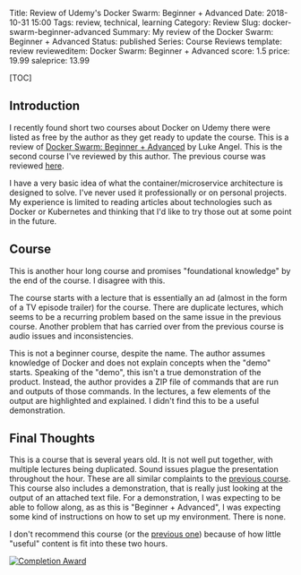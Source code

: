 Title: Review of Udemy's Docker Swarm: Beginner + Advanced
Date: 2018-10-31 15:00
Tags: review, technical, learning
Category: Review
Slug: docker-swarm-beginner-advanced
Summary: My review of the Docker Swarm: Beginner + Advanced
Status: published
Series: Course Reviews
template: review
revieweditem: Docker Swarm: Beginner + Advanced
score: 1.5
price: 19.99
saleprice: 13.99

[TOC]

## Introduction

I recently found short two courses about Docker on Udemy there were listed as free by the author as they get ready to update the course. This is a review of [Docker Swarm: Beginner + Advanced][1] by Luke Angel. This is the second course I've reviewed by this author. The previous course was reviewed [here][2].

I have a very basic idea of what the container/microservice architecture is designed to solve. I've never used it professionally or on personal projects. My experience is limited to reading articles about technologies such as Docker or Kubernetes and thinking that I'd like to try those out at some point in the future.

## Course

This is another hour long course and promises "foundational knowledge" by the end of the course. I disagree with this.

The course starts with a lecture that is essentially an ad (almost in the form of a TV episode trailer) for the course. There are duplicate lectures, which seems to be a recurring problem based on the same issue in the previous course. Another problem that has carried over from the previous course is audio issues and inconsistencies.

This is not a beginner course, despite the name. The author assumes knowledge of Docker and does not explain concepts when the "demo" starts. Speaking of the "demo", this isn't a true demonstration of the product. Instead, the author provides a ZIP file of commands that are run and outputs of those commands. In the lectures, a few elements of the output are highlighted and explained. I didn't find this to be a useful demonstration.

## Final Thoughts

This is a course that is several years old. It is not well put together, with multiple lectures being duplicated. Sound issues plague the presentation throughout the hour. These are all similar complaints to the [previous course][2]. This course also includes a demonstration, that is really just looking at the output of an attached text file. For a demonstration, I was expecting to be able to follow along, as as this is "Beginner + Advanced", I was expecting some kind of instructions on how to set up my environment. There is none.

I don't recommend this course (or the [previous one][2]) because of how little "useful" content is fit into these two hours.

[![Completion Award][3]][4]


 [1]: https://www.udemy.com/docker-swarm-from-beginner-to-advanced-with-docker-cluster-hosting/
 [2]: {filename}2018_10_29_docker_containers_essentials.md
 [3]: {attach}images/udemy-docker-swarm-beginner-to-advanced.jpg
 [4]: https://ude.my/UC-X9SRS3MO
